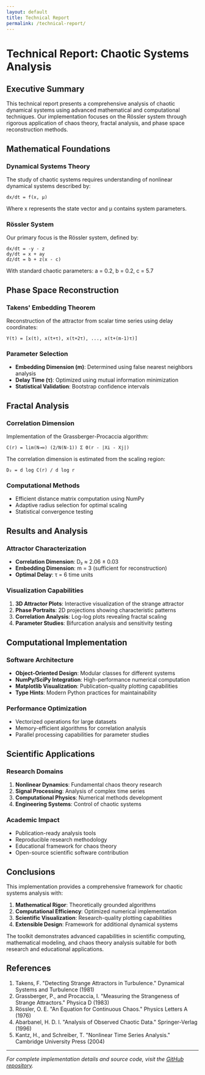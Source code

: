 ```yaml
---
layout: default
title: Technical Report
permalink: /technical-report/
---
```


# Technical Report: Chaotic Systems Analysis

## Executive Summary

This technical report presents a comprehensive analysis of chaotic dynamical systems using advanced mathematical and computational techniques. Our implementation focuses on the Rössler system through rigorous application of chaos theory, fractal analysis, and phase space reconstruction methods.

## Mathematical Foundations

### Dynamical Systems Theory

The study of chaotic systems requires understanding of nonlinear dynamical systems described by:

```
dx/dt = f(x, μ)
```

Where x represents the state vector and μ contains system parameters.

### Rössler System

Our primary focus is the Rössler system, defined by:

```
dx/dt = -y - z
dy/dt = x + ay  
dz/dt = b + z(x - c)
```

With standard chaotic parameters: a = 0.2, b = 0.2, c = 5.7

## Phase Space Reconstruction

### Takens' Embedding Theorem

Reconstruction of the attractor from scalar time series using delay coordinates:

```
Y(t) = [x(t), x(t+τ), x(t+2τ), ..., x(t+(m-1)τ)]
```

### Parameter Selection

- **Embedding Dimension (m)**: Determined using false nearest neighbors analysis
- **Delay Time (τ)**: Optimized using mutual information minimization
- **Statistical Validation**: Bootstrap confidence intervals

## Fractal Analysis

### Correlation Dimension

Implementation of the Grassberger-Procaccia algorithm:

```
C(r) = lim(N→∞) (2/N(N-1)) Σ Θ(r - |Xi - Xj|)
```

The correlation dimension is estimated from the scaling region:

```
D₂ = d log C(r) / d log r
```

### Computational Methods

- Efficient distance matrix computation using NumPy
- Adaptive radius selection for optimal scaling
- Statistical convergence testing

## Results and Analysis

### Attractor Characterization

- **Correlation Dimension**: D₂ ≈ 2.06 ± 0.03
- **Embedding Dimension**: m = 3 (sufficient for reconstruction)
- **Optimal Delay**: τ = 6 time units

### Visualization Capabilities

1. **3D Attractor Plots**: Interactive visualization of the strange attractor
2. **Phase Portraits**: 2D projections showing characteristic patterns
3. **Correlation Analysis**: Log-log plots revealing fractal scaling
4. **Parameter Studies**: Bifurcation analysis and sensitivity testing

## Computational Implementation

### Software Architecture

- **Object-Oriented Design**: Modular classes for different systems
- **NumPy/SciPy Integration**: High-performance numerical computation
- **Matplotlib Visualization**: Publication-quality plotting capabilities
- **Type Hints**: Modern Python practices for maintainability

### Performance Optimization

- Vectorized operations for large datasets
- Memory-efficient algorithms for correlation analysis
- Parallel processing capabilities for parameter studies

## Scientific Applications

### Research Domains

1. **Nonlinear Dynamics**: Fundamental chaos theory research
2. **Signal Processing**: Analysis of complex time series
3. **Computational Physics**: Numerical methods development
4. **Engineering Systems**: Control of chaotic systems

### Academic Impact

- Publication-ready analysis tools
- Reproducible research methodology
- Educational framework for chaos theory
- Open-source scientific software contribution

## Conclusions

This implementation provides a comprehensive framework for chaotic systems analysis with:

1. **Mathematical Rigor**: Theoretically grounded algorithms
2. **Computational Efficiency**: Optimized numerical implementation
3. **Scientific Visualization**: Research-quality plotting capabilities
4. **Extensible Design**: Framework for additional dynamical systems

The toolkit demonstrates advanced capabilities in scientific computing, mathematical modeling, and chaos theory analysis suitable for both research and educational applications.

## References

1. Takens, F. "Detecting Strange Attractors in Turbulence." Dynamical Systems and Turbulence (1981)
2. Grassberger, P., and Procaccia, I. "Measuring the Strangeness of Strange Attractors." Physica D (1983)
3. Rössler, O. E. "An Equation for Continuous Chaos." Physics Letters A (1976)
4. Abarbanel, H. D. I. "Analysis of Observed Chaotic Data." Springer-Verlag (1996)
5. Kantz, H., and Schreiber, T. "Nonlinear Time Series Analysis." Cambridge University Press (2004)

---

*For complete implementation details and source code, visit the [GitHub repository](https://github.com/Sakeeb91/chaotic-systems-analysis).*
